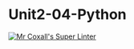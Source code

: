 # Unit2-04-Python
[![Mr Coxall's Super Linter](https://github.com/ICS3U-C-Programming-JulienL/Unit2-04-Python/workflows/Mr%20Coxall's%20Super%20Linter/badge.svg)](https://github.com/ICS3U-C-Programming-JulienL/Unit2-04-Python/actions/)
